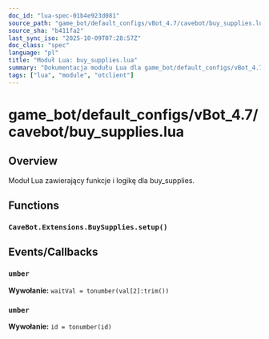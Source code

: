 ```yaml
---
doc_id: "lua-spec-01b4e923d081"
source_path: "game_bot/default_configs/vBot_4.7/cavebot/buy_supplies.lua"
source_sha: "b411fa2"
last_sync_iso: "2025-10-09T07:28:57Z"
doc_class: "spec"
language: "pl"
title: "Moduł Lua: buy_supplies.lua"
summary: "Dokumentacja modułu Lua dla game_bot/default_configs/vBot_4.7/cavebot/buy_supplies.lua"
tags: ["lua", "module", "otclient"]
---
```


# game_bot/default_configs/vBot_4.7/cavebot/buy_supplies.lua

## Overview

Moduł Lua zawierający funkcje i logikę dla buy_supplies.

## Functions

### `CaveBot.Extensions.BuySupplies.setup()`

## Events/Callbacks

### `umber`

**Wywołanie:** `waitVal = tonumber(val[2]:trim())`

### `umber`

**Wywołanie:** `id = tonumber(id)`

